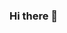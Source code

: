 ### Hi there 👋

<!--
**FANJIYU0825/FANJIYU0825** is a ✨ _special_ ✨ repository because its `README.md` (this file) appears on your GitHub profile.

Here are some ideas to get you started:

- 🔭 I’m currently working on myself
- 🌱 I’m currently learning ML
- 👯 I’m looking to collaborate on ...
- 🤔 I’m looking for help with ...
- 💬 Ask me about ...
- 📫 How to reach me: likemasster@gmail.com
- 😄 Pronouns: ...
- ⚡ Fun fact: ...
-->
